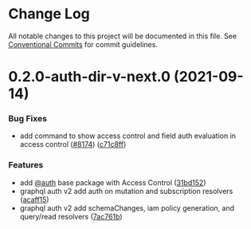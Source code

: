 # Change Log

All notable changes to this project will be documented in this file.
See [Conventional Commits](https://conventionalcommits.org) for commit guidelines.

# 0.2.0-auth-dir-v-next.0 (2021-09-14)


### Bug Fixes

* add command to show access control and field auth evaluation in access control ([#8174](https://github.com/aws-amplify/amplify-cli/issues/8174)) ([c71c8ff](https://github.com/aws-amplify/amplify-cli/commit/c71c8ff4950dd07478d7c16d42a6dc96518fc97d))


### Features

* add [@auth](https://github.com/auth) base package with Access Control ([31bd152](https://github.com/aws-amplify/amplify-cli/commit/31bd15276e3bf2e86f5b188bf581d3abbf7ab223))
* graphql auth v2 add auth on mutation and subscription resolvers ([acaff15](https://github.com/aws-amplify/amplify-cli/commit/acaff150efa7da285330e718aaf3fc36cae465d8))
* graphql auth v2 add schemaChanges, iam policy generation, and query/read resolvers ([7ac761b](https://github.com/aws-amplify/amplify-cli/commit/7ac761b422c23f09eea2602f147ebfd6052e5c80))
